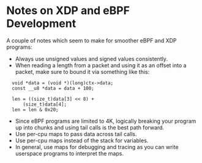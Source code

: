 # Notes on XDP and eBPF Development

A couple of notes which seem to make for smoother eBPF and XDP programs:

* Always use unsigned values and signed values consistently.
* When reading a length from a packet and using it as an offset into a packet,
  make sure to bound it via something like this:

```c:
  void *data = (void *)(long)ctx->data;
  const __u8 *data = data + 100;

  len = ((size_t)data[3] << 8) +
      (size_t)data[4];
  len = len & 0x20;
```

* Since eBPF programs are limited to 4K, logically breaking your program up
  into chunks and using tail calls is the best path forward.
* Use per-cpu maps to pass data across tail calls.
* Use per-cpu maps instead of the stack for variables.
* In general, use maps for debugging and tracing as you can write userspace
  programs to interpret the maps.

